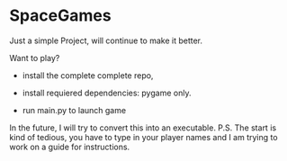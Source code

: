 # SpaceGames
Just a simple Project, will continue to make it better. 


Want to play?
- install the complete complete repo, 
- install requiered dependencies: pygame only. 

- run main.py to launch game

In the future, I will try to convert this into an executable. 
P.S. The start is kind of tedious, you have to type in your player names and I am trying to work on a guide for instructions. 
